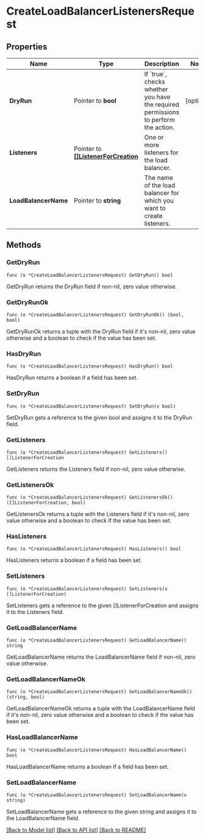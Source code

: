 # CreateLoadBalancerListenersRequest

## Properties

Name | Type | Description | Notes
------------ | ------------- | ------------- | -------------
**DryRun** | Pointer to **bool** | If &#x60;true&#x60;, checks whether you have the required permissions to perform the action. | [optional] 
**Listeners** | Pointer to [**[]ListenerForCreation**](ListenerForCreation.md) | One or more listeners for the load balancer. | 
**LoadBalancerName** | Pointer to **string** | The name of the load balancer for which you want to create listeners. | 

## Methods

### GetDryRun

`func (o *CreateLoadBalancerListenersRequest) GetDryRun() bool`

GetDryRun returns the DryRun field if non-nil, zero value otherwise.

### GetDryRunOk

`func (o *CreateLoadBalancerListenersRequest) GetDryRunOk() (bool, bool)`

GetDryRunOk returns a tuple with the DryRun field if it's non-nil, zero value otherwise
and a boolean to check if the value has been set.

### HasDryRun

`func (o *CreateLoadBalancerListenersRequest) HasDryRun() bool`

HasDryRun returns a boolean if a field has been set.

### SetDryRun

`func (o *CreateLoadBalancerListenersRequest) SetDryRun(v bool)`

SetDryRun gets a reference to the given bool and assigns it to the DryRun field.

### GetListeners

`func (o *CreateLoadBalancerListenersRequest) GetListeners() []ListenerForCreation`

GetListeners returns the Listeners field if non-nil, zero value otherwise.

### GetListenersOk

`func (o *CreateLoadBalancerListenersRequest) GetListenersOk() ([]ListenerForCreation, bool)`

GetListenersOk returns a tuple with the Listeners field if it's non-nil, zero value otherwise
and a boolean to check if the value has been set.

### HasListeners

`func (o *CreateLoadBalancerListenersRequest) HasListeners() bool`

HasListeners returns a boolean if a field has been set.

### SetListeners

`func (o *CreateLoadBalancerListenersRequest) SetListeners(v []ListenerForCreation)`

SetListeners gets a reference to the given []ListenerForCreation and assigns it to the Listeners field.

### GetLoadBalancerName

`func (o *CreateLoadBalancerListenersRequest) GetLoadBalancerName() string`

GetLoadBalancerName returns the LoadBalancerName field if non-nil, zero value otherwise.

### GetLoadBalancerNameOk

`func (o *CreateLoadBalancerListenersRequest) GetLoadBalancerNameOk() (string, bool)`

GetLoadBalancerNameOk returns a tuple with the LoadBalancerName field if it's non-nil, zero value otherwise
and a boolean to check if the value has been set.

### HasLoadBalancerName

`func (o *CreateLoadBalancerListenersRequest) HasLoadBalancerName() bool`

HasLoadBalancerName returns a boolean if a field has been set.

### SetLoadBalancerName

`func (o *CreateLoadBalancerListenersRequest) SetLoadBalancerName(v string)`

SetLoadBalancerName gets a reference to the given string and assigns it to the LoadBalancerName field.


[[Back to Model list]](../README.md#documentation-for-models) [[Back to API list]](../README.md#documentation-for-api-endpoints) [[Back to README]](../README.md)


